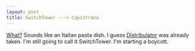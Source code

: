 ```yaml
--- 
layout: post
title: SwitchTower ---> Capistrano
---
```

[What?](http://jamis.jamisbuck.org/articles/2006/03/06/switchtower-renamed) Sounds like an Italian pasta dish.  I guess [Distribulator](http://sourceforge.net/projects/distribulator/http://sourceforge.net/projects/distribulator/) was already taken.  I'm still going to call it SwitchTower.  I'm starting a boycott.  
